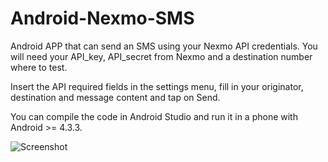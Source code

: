 Android-Nexmo-SMS
=================

Android APP that can send an SMS using your Nexmo API credentials. You will need your API_key, API_secret from Nexmo and a destination
number where to test.

Insert the API required fields in the settings menu, fill in your originator, destination and message content and tap on Send.

You can compile the code in Android Studio and run it in a phone with Android >= 4.3.3.

![Screenshot](http://i62.tinypic.com/xasa4w.png)
